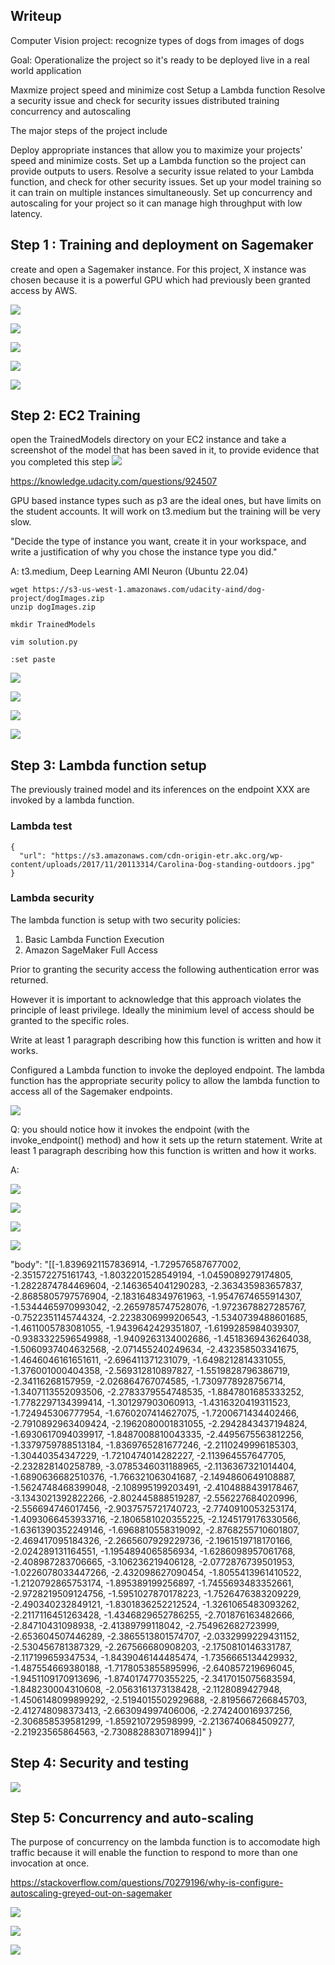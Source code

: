
## Writeup

Computer Vision project: recognize types of dogs from images of dogs



Goal: Operationalize the project so it's ready to be deployed live in a real world application

Maxmize project speed and minimize cost
Setup a Lambda function
Resolve a security issue and check for security issues
distributed training
concurrency and autoscaling



The major steps of the project include

Deploy appropriate instances that allow you to maximize your projects’ speed and minimize costs.
Set up a Lambda function so the project can provide outputs to users.
Resolve a security issue related to your Lambda function, and check for other security issues.
Set up your model training so it can train on multiple instances simultaneously.
Set up concurrency and autoscaling for your project so it can manage high throughput with low latency.




## Step 1 : Training and deployment on Sagemaker

create and open a Sagemaker instance. For this project, X instance was chosen because it is a powerful GPU which had previously been granted access by AWS.

![](screenshots/training-jobs.png)

![](screenshots/sagemaker_instance_setup.png)


![](screenshots/notebook_setup.png)

![](screenshots/notebook_kernel.png)

![](screenshots/hyperparameter-tuning-jobs.png)


## Step 2: EC2 Training


open the TrainedModels directory on your EC2 instance and take a screenshot of the model that has been saved in it, to provide evidence that you completed this step
![](screenshots/ec2_setup.png)


https://knowledge.udacity.com/questions/924507

GPU based instance types such as p3 are the ideal ones, but have limits on the student accounts. It will work on t3.medium but the training will be very slow.

"Decide the type of instance you want, create it in your workspace, and write a justification of why you chose the instance type you did."

A:  t3.medium, Deep Learning AMI Neuron (Ubuntu 22.04) 

```
wget https://s3-us-west-1.amazonaws.com/udacity-aind/dog-project/dogImages.zip
unzip dogImages.zip
```

```
mkdir TrainedModels
```

```
vim solution.py
```

```
:set paste
```


![](screenshots/ec2_connect.png)


![](screenshots/ec2_model_saved.png)

![](screenshots/ec2_setup.png)


![](screenshots/second-endpoint-lambda-test-with-auto-scaling.png)


## Step 3: Lambda function setup

The previously trained model and its inferences on the endpoint XXX are invoked by a lambda function.


### Lambda test

```
{
  "url": "https://s3.amazonaws.com/cdn-origin-etr.akc.org/wp-content/uploads/2017/11/20113314/Carolina-Dog-standing-outdoors.jpg"
}

```


### Lambda security

The lambda function is setup with two security policies:
1. Basic Lambda Function Execution
2. Amazon SageMaker Full Access


Prior to granting the security access the following authentication error was returned.

However it is important to acknowledge that this approach violates the principle of least privilege.
Ideally the minimium level of access should be granted to the specific roles.



Write at least 1 paragraph describing how this function is written and how it works.

Configured a Lambda function to invoke the deployed endpoint. The lambda function has the 
appropriate security policy to allow the lambda function to access all of the Sagemaker endpoints.

![](screenshots/lambda_function.png)


Q: you should notice how it invokes the endpoint (with the invoke_endpoint() method) and how it sets up the return statement. Write at least 1 paragraph describing how this function is written and how it works.

A: 


![](screenshots/failed-lambda-test.png)


![](screenshots/success-lambda-test.png)

![](screenshots/lambda-version.png)

![](screenshots/lambda-permissions.png)


 "body": "[[-1.8396921157836914, -1.729576587677002, -2.351572275161743, -1.8032201528549194, -1.0459089279174805, -1.2822874784469604, -2.1463654041290283, -2.363435983657837, -2.8685805797576904, -2.1831648349761963, -1.9547674655914307, -1.5344465970993042, -2.2659785747528076, -1.9723678827285767, -0.7522351145744324, -2.2238306999206543, -1.5340739488601685, -1.4611005783081055, -1.9439642429351807, -1.6199285984039307, -0.9383322596549988, -1.9409263134002686, -1.4518369436264038, -1.5060937404632568, -2.071455240249634, -2.432358503341675, -1.4646046161651611, -2.696411371231079, -1.6498212814331055, -1.376001000404358, -2.569312810897827, -1.5519828796386719, -2.34116268157959, -2.026864767074585, -1.7309778928756714, -1.3407113552093506, -2.2783379554748535, -1.8847801685333252, -1.7782297134399414, -1.301297903060913, -1.4316320419311523, -1.724945306777954, -1.6760207414627075, -1.7200671434402466, -2.7910892963409424, -2.1962080001831055, -2.2942843437194824, -1.6930617094039917, -1.8487008810043335, -2.4495675563812256, -1.3379759788513184, -1.8369765281677246, -2.2110249996185303, -1.30440354347229, -1.7210474014282227, -2.113964557647705, -2.232828140258789, -3.0785346031188965, -2.1136367321014404, -1.6890636682510376, -1.766321063041687, -2.1494860649108887, -1.5624748468399048, -2.108995199203491, -2.4104888439178467, -3.1343021392822266, -2.802445888519287, -2.556227684020996, -2.556694746017456, -2.9037575721740723, -2.7740910053253174, -1.4093066453933716, -2.1806581020355225, -2.1245179176330566, -1.6361390352249146, -1.6968810558319092, -2.8768255710601807, -2.469417095184326, -2.2665607929229736, -2.1961519718170166, -2.024289131164551, -1.1954894065856934, -1.6286098957061768, -2.408987283706665, -3.106236219406128, -2.0772876739501953, -1.0226078033447266, -2.432098627090454, -1.8055413961410522, -1.2120792865753174, -1.895389199256897, -1.7455693483352661, -2.9728219509124756, -1.5951027870178223, -1.7526476383209229, -2.490340232849121, -1.8301836252212524, -1.3261065483093262, -2.2117116451263428, -1.4346829652786255, -2.701876163482666, -2.84710431098938, -2.41389799118042, -2.754962682723999, -2.653604507446289, -2.3865513801574707, -2.0332999229431152, -2.530456781387329, -2.267566680908203, -2.1750810146331787, -2.117199659347534, -1.8439046144485474, -1.7356665134429932, -1.487554669380188, -1.7178053855895996, -2.640857219696045, -1.9451109170913696, -1.8740174770355225, -2.3417015075683594, -1.848230004310608, -2.0563161373138428, -2.1128089427948, -1.4506148099899292, -2.5194015502929688, -2.8195667266845703, -2.412748098373413, -2.663094997406006, -2.274240016937256, -2.306858539581299, -1.859210729598999, -2.2136740684509277, -2.21923565864563, -2.7308828830718994]]"
}
## Step 4: Security and testing

![](screenshots/iam_security.png)

## Step 5: Concurrency and auto-scaling

The purpose of concurrency on the lambda function is to accomodate high traffic because it will enable 
the function to respond to more than one invocation at once.

https://stackoverflow.com/questions/70279196/why-is-configure-autoscaling-greyed-out-on-sagemaker

![](screenshots/reserve-concurrency.png)

![](screenshots/endpoint-auto-scaling.png)


![](screenshots/auto-scaling.png)

